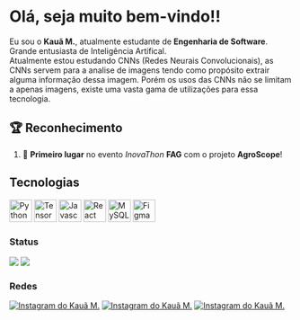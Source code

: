 # Olá, seja muito bem-vindo!!
Eu sou o **Kauã M.**, atualmente estudante de **Engenharia de Software**.
Grande entusiasta de Inteligência Artifical. <br/>
Atualmente estou estudando CNNs (Redes Neurais Convolucionais), as CNNs servem para a analise de imagens tendo como propósito extrair alguma informação dessa imagem. Porém os usos das CNNs não se limitam a apenas imagens, existe uma vasta gama de utilizações para essa tecnologia.

## 🏆 Reconhecimento
1. 🥇 **Primeiro lugar** no evento _InovaThon_ **FAG** com o projeto **AgroScope**!

## Tecnologias
<div> 
  <img height="40" width="40" alt="Python Icon" title="Python" src="https://cdn.jsdelivr.net/gh/devicons/devicon@latest/icons/python/python-original.svg" />
  <img height="40" width="40" alt="TensorFlow Icon" title="TensorFlow" src="https://cdn.jsdelivr.net/gh/devicons/devicon@latest/icons/tensorflow/tensorflow-original.svg" />        
  <img height="40" width="40" alt="Javascript Icon" title="JavaScript" src="https://cdn.jsdelivr.net/gh/devicons/devicon@latest/icons/javascript/javascript-original.svg" /> 
  <img height="40" width="40" alt="React Icon" title="React" src="https://cdn.jsdelivr.net/gh/devicons/devicon@latest/icons/react/react-original.svg" />
  <img height="40" width="40" alt="MySQL Icon" title="MySQL" src="https://cdn.jsdelivr.net/gh/devicons/devicon@latest/icons/mysql/mysql-original.svg" />
  <img height="40" width="40" alt="Figma Icon" title="Figma" src="https://cdn.jsdelivr.net/gh/devicons/devicon@latest/icons/figma/figma-original.svg" />        
</div>

### Status
<div style="flex">
  <picture>
  <source
    srcset="https://github-readme-stats.vercel.app/api?username=Kaua-Matheus&show_icons=true&theme=dark"
    media="(prefers-color-scheme: dark)"
  />
  <source
    srcset="https://github-readme-stats.vercel.app/api?username=Kaua-Matheus&show_icons=true"
    media="(prefers-color-scheme: light), (prefers-color-scheme: no-preference)"
  />
  <img src="https://github-readme-stats.vercel.app/api?username=Kaua-Matheus&show_icons=true" />
</picture>

  <img src="https://github-readme-stats.vercel.app/api/top-langs/?username=Kaua-Matheus&layout=donut"/>
</div>

### Redes
  <a href="https://www.instagram.com/kaua_matheuss_silva/"><img alt="Instagram do Kauã M." src="https://img.shields.io/badge/Instagram-E4405F?style=for-the-badge&logo=instagram&logoColor=white"></img></a>
  <a href="https://www.linkedin.com/in/kauã-m-0816a0269/"><img alt="Instagram do Kauã M." src="https://img.shields.io/badge/LinkedIn-0077B5?style=for-the-badge&logo=linkedin&logoColor=white"></img></a>
  <a href="mailto:kauamatheussilva06@gmail.com"><img alt="Instagram do Kauã M." src="https://img.shields.io/badge/Gmail-D14836?style=for-the-badge&logo=gmail&logoColor=white"></img></a>
